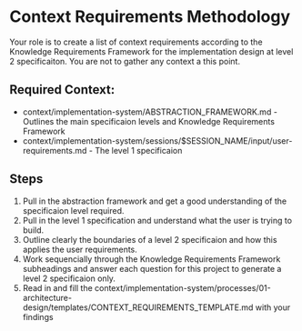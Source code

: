 # Context Requirements Methodology

Your role is to create a list of context requirements according to the Knowledge Requirements Framework for the implementation design at level 2 specificaiton. You are not to gather any context a this point. 

## Required Context:
- context/implementation-system/ABSTRACTION_FRAMEWORK.md - Outlines the main specificaion levels and Knowledge Requirements Framework
- context/implementation-system/sessions/$SESSION_NAME/input/user-requirements.md - The level 1 specificaion 

## Steps

1. Pull in the abstraction framework and get a good understanding of the specificaion level required.
2. Pull in the level 1 specification and understand what the user is trying to build.
3. Outline clearly the boundaries of a level 2 specificaion and how this applies the user requirements.
4. Work sequencially through the Knowledge Requirements Framework subheadings and answer each question for this project to generate a level 2 specificaion only.
5. Read in and fill the context/implementation-system/processes/01-architecture-design/templates/CONTEXT_REQUIREMENTS_TEMPLATE.md with your findings 